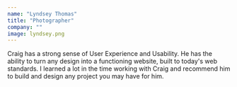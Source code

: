 ```yaml
---
name: "Lyndsey Thomas"
title: "Photographer"
company: ""
image: lyndsey.png
---
```


Craig has a strong sense of User Experience and Usability. He has the ability to turn any design into a functioning website, built to today's web standards. I learned a lot in the time working with Craig and recommend him to build and design any project you may have for him.